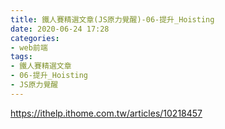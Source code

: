 ```yaml
---
title: 鐵人賽精選文章(JS原力覺醒)-06-提升_Hoisting
date: 2020-06-24 17:28
categories: 
- web前端
tags:
- 鐵人賽精選文章
- 06-提升_Hoisting
- JS原力覺醒
---
```


https://ithelp.ithome.com.tw/articles/10218457